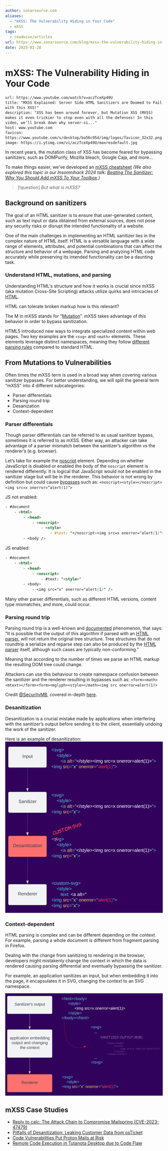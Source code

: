 ```yaml
---
author: sonarsource.com
aliases:
  - "mXSS: The Vulnerability Hiding in Your Code"
  - mXSS
tags:
  - readwise/articles
url: https://www.sonarsource.com/blog/mxss-the-vulnerability-hiding-in-your-code/
date: 2025-02-28
---
```

# mXSS: The Vulnerability Hiding in Your Code


```cardlink
url: https://www.youtube.com/watch?v=aczTceXp49U
title: "MXSS Explained: Server Side HTML Sanitizers are Doomed to Fail with this XSS!"
description: "XSS has been around forever, but Mutation XSS (MXSS) makes it even trickier to stop even with all the defenses! In this video, we’ll break down why server-si..."
host: www.youtube.com
favicon: https://www.youtube.com/s/desktop/ba56c95d/img/logos/favicon_32x32.png
image: https://i.ytimg.com/vi/aczTceXp49U/maxresdefault.jpg
```

In recent years, the mutation class of XSS has become feared for bypassing sanitizers, such as DOMPurify, Mozilla bleach, Google Caja, and more… [](https://read.readwise.io/read/01jn6d870db955qrzv31fa5egb)

To make things easier, we've developed an [mXSS cheatsheet](https://sonarsource.github.io/mxss-cheatsheet/) [](https://read.readwise.io/read/01jn6dgnqz5fmjege07verzz9t)
*(We also explored this topic in our Insomnihack 2024 talk: [Beating The Sanitizer: Why You Should Add mXSS To Your Toolbox](https://www.youtube.com/watch?v=g3yzTQnIgtE).) [](https://read.readwise.io/read/01jn6d8gfw089pz049y5nrhnn0)*

>[!question]
>*But what is mXSS?*

## Background on sanitizers

The goal of an HTML sanitizer is to ensure that user-generated content, such as text input or data obtained from external sources, does not pose any security risks or disrupt the intended functionality of a website. [](https://read.readwise.io/read/01jn6daxk00zq8vmb94adh0rts)

One of the main challenges in implementing an HTML sanitizer lies in the complex nature of HTML itself. HTML is a versatile language with a wide range of elements, attributes, and potential combinations that can affect the structure and behavior of a webpage. Parsing and analyzing HTML code accurately while preserving its intended functionality can be a daunting task. [](https://read.readwise.io/read/01jn6db8vdap5nf28fbqdjc1n4)

### Understand HTML, mutations, and parsing

Understanding HTML's structure and how it works is crucial since mXSS (aka mutation Cross-Site Scripting) attacks utilize quirks and intricacies of [HTML](../../Dev,%20ICT%20&%20Cybersec/Dev,%20scripting%20&%20OS/HTML.md). [](https://read.readwise.io/read/01jn6dbwkhddpy6m9x70r0fxnf) 

HTML can tolerate broken markup how is this relevant?

The M in mXSS stands for “[Mutation](../../Dev,%20ICT%20&%20Cybersec/Dev,%20scripting%20&%20OS/HTML.md#Mutation)”. mXSS takes advantage of this behavior in order to bypass sanitization.

HTML5 introduced new ways to integrate specialized content within web pages. Two key examples are the `<svg>` and `<math>` elements. These elements leverage distinct namespaces, meaning they follow [different parsing rules](../../Dev,%20ICT%20&%20Cybersec/Dev,%20scripting%20&%20OS/HTML.md#Different%20content%20parsing%20types) compared to standard HTML. [](https://read.readwise.io/read/01jn6dqcrscbc2t5rtwhk3xmcw)

## From Mutations to Vulnerabilities

 Often times the mXSS term is used in a broad way when covering various sanitizer bypasses. For better understanding, we will split the general term “mXSS” into 4 different subcategories: [](https://read.readwise.io/read/01jn6e0bbx93rxkbj8brxne2b8)

- Parser differentials
- Parsing round trip
- Desanization
- Context-dependent

### Parser differentials

Though parser differentials can be referred to as usual sanitizer bypass, sometimes it is referred to as mXSS. Either way, an attacker can take advantage of a parser mismatch between the sanitizer’s algorithm vs the renderer’s (e.g. browser). [](https://read.readwise.io/read/01jn6e2b1s1813h5hczenqnas1)

Let’s take for example the [noscript](https://html.spec.whatwg.org/multipage/scripting.html#the-noscript-element) element. [](https://read.readwise.io/read/01jn6e43sfrzsc5nnj0jy19s6t) Depending on whether JavaScript is disabled or enabled the body of the `noscript` element is rendered differently. It is logical that JavaScript would not be enabled in the sanitizer stage but will be in the renderer. This behavior is not wrong by definition but could cause [bypasses](https://checkmarx.com/blog/vulnerabilities-discovered-in-mozilla-bleach/) such as: `<noscript><style></noscript><img src=x onerror=”alert(1)”>` [](https://read.readwise.io/read/01jn6e4jypp95jv2jp898863b1)

JS not enabled:
```html
- #document
    - <html>
        - <head>
            - <noscript>
                - <style>
                    - #text: "</noscript><img src=x onerror="alert(1)">"
        - <body />
```

JS enabled:
```html
- #document
    - <html>
        - <head>
            - <noscript>
                - #text: "<style>"
        - <body>
            - <img src="x" onerror="alert(1)" />
```

Many other parser differentials, such as different HTML versions, content type mismatches, and more, could occur. [](https://read.readwise.io/read/01jn6e4qmwtapjd42xnwfe90nh)


### Parsing round trip

Parsing round trip is a well-known and [documented](https://html.spec.whatwg.org/multipage/parsing.html#serialising-html-fragments) phenomenon, that says: “It is possible that the output of this algorithm if parsed with an [HTML parser](https://html.spec.whatwg.org/multipage/parsing.html#html-parser), will not return the original tree structure. Tree structures that do not roundtrip a serialize and reparse step can also be produced by the [HTML parser](https://html.spec.whatwg.org/multipage/parsing.html#html-parser) itself, although such cases are typically non-conforming.” [](https://read.readwise.io/read/01jn6e5n3d963n12fstgd78g3j)

Meaning that according to the number of times we parse an HTML markup the resulting DOM tree could change. [](https://read.readwise.io/read/01jn6e5w86cbsa9naz93rg6xxd)

Attackers can use this behaviour to create namespace confusion between the sanitizer and the renderer resulting in bypasses such as:
 `<form><math><mtext></form><form><mglyph><style></math><img src onerror=alert(1)>`
 
 Credit [@SecurityMB](https://twitter.com/SecurityMB), covered in-depth [here](https://research.securitum.com/mutation-xss-via-mathml-mutation-dompurify-2-0-17-bypass/). [](https://read.readwise.io/read/01jn6ebz4sd55d6ayf1hbrd31k)

### Desanitization

Desanitization is a crucial mistake made by applications when interfering with the sanitizer’s output before sending it to the client, essentially undoing the work of the sanitizer. [](https://read.readwise.io/read/01jn6ect2hqtr85akznank1dww)

Here is an example of desanitization: [](https://read.readwise.io/read/01jn6epbqncs8wpr1c2vjzwtb5)
![](attachments/mXss_Desanitization.png)


### Context-dependent

HTML parsing is complex and can be different depending on the context. For example, parsing a whole document is different from fragment parsing in Firefox. [](https://read.readwise.io/read/01jn6eqn314cafzgzgq2svmpg6)

Dealing with the change from sanitizing to rendering in the browser, developers might mistakenly change the context in which the data is rendered causing parsing differential and eventually bypassing the sanitizer. [](https://read.readwise.io/read/01jn6er48fv6fhn6c77bt1rajt)

For example, an application sanitizes an input, but when embedding it into the page, it encapsulates it in SVG, changing the context to an SVG namespace.
 
![](attachments/xXss_context-dependent.png)

## mXSS Case Studies

- [Reply to calc: The Attack Chain to Compromise Mailspring (CVE-2023-47479)](https://www.sonarsource.com/blog/reply-to-calc-the-attack-chain-to-compromise-mailspring/)
- [Pitfalls of Desanitization: Leaking Customer Data from osTicket](https://www.sonarsource.com/blog/pitfalls-of-desanitization-leaking-customer-data-from-osticket/)
- [Code Vulnerabilities Put Proton Mails at Risk](https://www.sonarsource.com/blog/code-vulnerabilities-leak-emails-in-proton-mail/)
- [Remote Code Execution in Tutanota Desktop due to Code Flaw](https://www.sonarsource.com/blog/remote-code-execution-in-tutanota-desktop-due-to-code-flaw/)
